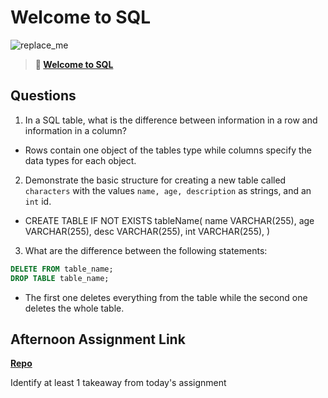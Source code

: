 # Welcome to SQL

![replace_me](https://codeworks.blob.core.windows.net/public/assets/img/illustrations/placeholder.svg)

> **📖 [Welcome to SQL](https://codeworksacademy.com/fs-student-guide/resources/wk11/01-MySQL-GettingStarted)**

## Questions

1. In a SQL table, what is the difference between information in a row and information in a column?
 - Rows contain one object of the tables type while columns specify the data types for each object.
2. Demonstrate the basic structure for creating a new table called `characters` with the values `name, age, description` as strings, and an `int` id.
 - CREATE TABLE
 IF NOT EXISTS tableName(
  name VARCHAR(255),
  age VARCHAR(255),
  desc VARCHAR(255),
  int VARCHAR(255),
 )
3. What are the difference between the following statements: 
```sql
DELETE FROM table_name;
DROP TABLE table_name;
```
 - The first one deletes everything from the table while the second one deletes the whole table.
## Afternoon Assignment Link

**[Repo](https://github.com/clear/<ASSIGNMENT_REPO>)**

Identify at least 1 takeaway from today's assignment
